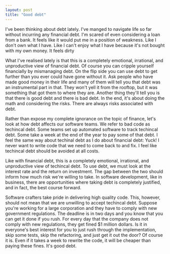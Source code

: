 ```yaml
---
layout: post
title: "Good debt"
---
```


I've been thinking about debt lately. I've manged to navigate life so far without incurring
any financial debt. I'm scared of even considering a loan from a bank. It feels like it would
put me in a position of weakness. Like I don't own what I have. Like I can't enjoy what I have
because it's not bought with my own money. It feels dirty

What I've realised lately is that this is a completely emotional, irrational, and unproductive view of financial debt.
Of course you can cripple yourself financially by mismanaging debt.
On the flip side you can use debt to get further than you ever could have gone without it.
Ask people who have made good money in their life and many of them will tell you that
debt was an instrumental part in that. They won't yell it from the rooftop, but it was something
that got them to where they are. Another thing they'll tell you is that there is good debt and there is bad debt.
In the end, it's about doing the math and considering the risks. There are always risks associated with debt.

Rather than expose my complete ignorance on the topic of finance, let's look at how debt affects
our software teams. We refer to bad code as techincal debt. Some teams set up automated software to
track techincal debt. Some take a week at the end of the year to pay some of that debt. I feel the same
way about techinal debt as I do about financial debt: Yuck! I never want to write code that we need to come
back to and fix. I feel like techincal debt should be avoided at all costs.

Like with financial debt, this is a completely emotional, irrational, and unproductive view of techincal debt.
To use debt, we must look at the interest rate and the return on investment. The gap between the two should inform
how much risk we're willing to take. In software development, like in business, there are opportunities where
taking debt is completely justified, and in fact, the best course forward.

Software crafters take pride in delivering high quality code. This, however, should not mean that we are
unwilling to accept techincal debt. Suppose you're working for a large corporation and they have to comply
with new government regulations. The deadline is in two days and you know that you can get it done if you rush.
For every day that the company does not comply with new regulations, they get fined $1 million dollars.
Is it in everyone's best interest for you to just rush through the implementation, skip some tests,
skip the refactoring, and just get it out the door? Of course it is. Even if it takes a week to rewrite the code,
it will be cheaper than paying these fines. It's good debt.


